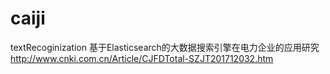 # caiji
textRecoginization
基于Elasticsearch的大数据搜索引擎在电力企业的应用研究
http://www.cnki.com.cn/Article/CJFDTotal-SZJT201712032.htm
